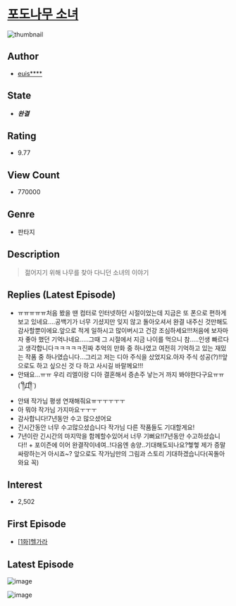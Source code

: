 # [포도나무 소녀](https://comic.naver.com/bestChallenge/list?titleId=616330)
![thumbnail](https://image-comic.pstatic.net/user_contents_data/challenge_comic/2020/09/02/256223/thumbnail_202x16418bb1963_012f_4f1b_aaf4_e554d2a9d923_00000612.JPEG)

## Author
- [euis****](https://comic.naver.com/artistTitle?id=256223)

## State
- ***완결***

## Rating
- 9.77

## View Count
- 770000

## Genre
- 판타지

## Description
> 젊어지기 위해 나무를 찾아 다니던 소녀의 이야기

## Replies (Latest Episode)
- ㅠㅠㅠㅠㅠ처음 봤을 땐 컴터로 인터넷하던 시절이었는데 지금은 또 폰으로 편하게 보고 있네요....공백기가 너무 기셨지만 잊지 않고 돌아오셔서 완결 내주신 것만해도 감사할뿐이에요.앞으로 적게 일하시고 많이버시고 건강 조심하세요!!!처음에 보자마자 좋아 했던 기억나네요.....그때 그 시절에서 지금 나이를 먹으니 참.....인생 빠르다고 생각합니다ㅋㅋㅋㅋㅋ진짜 추억의 만화 중 하나였고 여전히 기억하고 있는 재밌는 작품 중 하나였습니다...그리고 저는 디아 주식을 샀었지요.아자 주식 성공(?)!!앞으로도 하고 싶으신 것 다 하고 사시길 바랄께요!!!
- 안돼요...ㅠㅠ 우리 리엘이랑 디아 결혼해서 증손주 낳는거 까지 봐야한다구요ㅠㅠ(´༎ຶД༎ຶ`)
- 안돼 작가님 평생 연재해줘요ㅠㅜㅜㅜㅜㅜ
- 아 뭐야 작가님 가지마요ㅜㅜㅜ
- 감사합니다!7년동안 수고 많으셨어요
- 긴시간동안 너무 수고많으셨습니다 작가님 다른 작품들도 기대할게요!
- 7년이란 긴시간의 마지막을 함께할수있어서 너무 기뻐요!!7년동안 수고하셨습니다!! + 포이즌에 이어 완결작이네여..!다음엔 송양..기대해도되나요?헿헿 제가 증말 싸랑하는거 아시죠~? 앞으로도 작가님만의 그림과 스토리 기대하겠습니다(꼭돌아와요 꼭)

## Interest
- 2,502

## First Episode
- [[1화]헬가라](https://comic.naver.com/bestChallenge/detail?titleId=616330&no=11)

## Latest Episode
![image](https://image-comic.pstatic.net/user_contents_data/challenge_comic/2020/11/30/256223/upload_3832618680239666742.jpeg)

![image](https://image-comic.pstatic.net/user_contents_data/challenge_comic/2020/11/30/256223/upload_7378642635930677299.jpeg)
